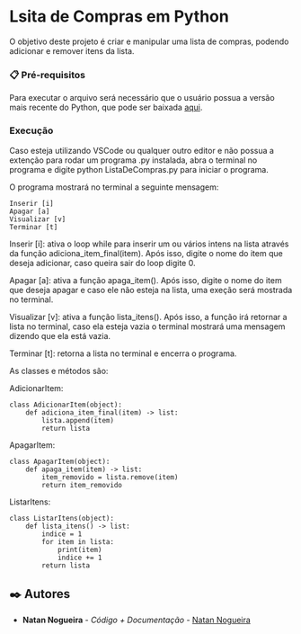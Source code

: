 # Lsita de Compras em Python

O objetivo deste projeto é criar e manipular uma lista de compras, podendo adicionar e remover itens da lista.

### 📋 Pré-requisitos

Para executar o arquivo será necessário que o usuário possua a versão mais recente do Python, que pode ser baixada [aqui](https://www.python.org/downloads/).

### Execução

Caso esteja utilizando VSCode ou qualquer outro editor e não possua a extenção para rodar um programa .py instalada, abra o terminal no programa e digite python ListaDeCompras.py para iniciar o programa.

O programa mostrará no terminal a seguinte mensagem:

```
Inserir [i]
Apagar [a]
Visualizar [v]
Terminar [t]
```

Inserir [i]: ativa o loop while para inserir um ou vários intens na lista através da função adiciona_item_final(item). Após isso, digite o nome do item que deseja adicionar, caso queira sair do loop digite 0.

Apagar [a]: ativa a função apaga_item(). Após isso, digite o nome do item que deseja apagar e caso ele não esteja na lista, uma exeção será mostrada no terminal.

Visualizar [v]: ativa a função lista_itens(). Após isso, a função irá retornar a lista no terminal, caso ela esteja vazia o terminal mostrará uma mensagem dizendo que ela está vazia.

Terminar [t]: retorna a lista no terminal e encerra o programa.

As classes e métodos são: 

AdicionarItem:
```
class AdicionarItem(object):
    def adiciona_item_final(item) -> list:
        lista.append(item)
        return lista
```

ApagarItem:
```
class ApagarItem(object):
    def apaga_item(item) -> list:
        item_removido = lista.remove(item)
        return item_removido
```

ListarItens:
```
class ListarItens(object):
    def lista_itens() -> list:
        indice = 1
        for item in lista:
            print(item)
            indice += 1
        return lista
```

## ✒️ Autores

* **Natan Nogueira** - *Código + Documentação* - [Natan Nogueira](https://github.com/Natan-S-Nogueira)


